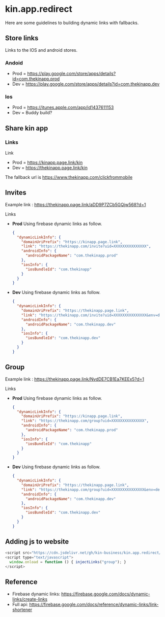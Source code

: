 # kin.app.redirect

Here are some guidelines to building dynamic links with fallbacks.

## Store links

Links to the IOS and android stores.

### Andoid

- Prod = https://play.google.com/store/apps/details?id=com.thekinapp.prod
- Dev = https://play.google.com/store/apps/details?id=com.thekinapp.dev

### Ios

- Prod = https://itunes.apple.com/app/id1437611153
- Dev = Buddy build?

## Share kin app

### Links

Link

- Prod = https://kinapp.page.link/kin
- Dev = https://thekinapp.page.link/kin

The fallback url is https://www.thekinapp.com/clickfrommobile

## Invites

Example link : https://thekinapp.page.link/aDD9P7ZCb5GQjw568?d=1

Links

- **Prod** Using firebase dynamic links as follow.

  ```json
  {
    "dynamicLinkInfo": {
      "domainUriPrefix": "https://kinapp.page.link",
      "link": "https://thekinapp.com/invite?uid=XXXXXXXXXXXXXXX",
      "androidInfo": {
        "androidPackageName": "com.thekinapp.prod"
      },
      "iosInfo": {
        "iosBundleId": "com.thekinapp"
      }
    }
  }
  ```

- **Dev** Using firebase dynamic links as follow.
  ```json
  {
    "dynamicLinkInfo": {
      "domainUriPrefix": "https://thekinapp.page.link",
      "link": "https://thekinapp.com/invite?uid=XXXXXXXXXXXXXXX&env=dev",
      "androidInfo": {
        "androidPackageName": "com.thekinapp.dev"
      },
      "iosInfo": {
        "iosBundleId": "com.thekinapp.dev"
      }
    }
  }
  ```

## Group

Example link : https://thekinapp.page.link/NvdDE7CB1Ea7KEEx5?d=1

Links

- **Prod** Using firebase dynamic links as follow.

  ```json
  {
    "dynamicLinkInfo": {
      "domainUriPrefix": "https://kinapp.page.link",
      "link": "https://thekinapp.com/group?uid=XXXXXXXXXXXXXXX",
      "androidInfo": {
        "androidPackageName": "com.thekinapp.prod"
      },
      "iosInfo": {
        "iosBundleId": "com.thekinapp"
      }
    }
  }
  ```

- **Dev** Using firebase dynamic links as follow.
  ```json
  {
    "dynamicLinkInfo": {
      "domainUriPrefix": "https://thekinapp.page.link",
      "link": "https://thekinapp.com/group?uid=XXXXXXXXXXXXXXX&env=dev",
      "androidInfo": {
        "androidPackageName": "com.thekinapp.dev"
      },
      "iosInfo": {
        "iosBundleId": "com.thekinapp.dev"
      }
    }
  }
  ```

## Adding js to website

```js
<script src="https://cdn.jsdelivr.net/gh/kin-business/kin.app.redirect/dist/redirect.js" type="text/javascript"></script>
<script type="text/javascript">
  window.onload = function () { injectLinks("group"); }
</script>
```

## Reference

- Firebase dynamic links: https://firebase.google.com/docs/dynamic-links/create-links
- Full api: https://firebase.google.com/docs/reference/dynamic-links/link-shortener
